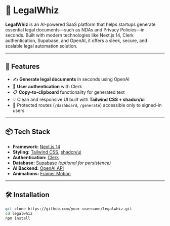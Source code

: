 # 🧾 LegalWhiz

**LegalWhiz** is an AI-powered SaaS platform that helps startups generate essential legal documents—such as NDAs and Privacy Policies—in seconds. Built with modern technologies like Next.js 14, Clerk authentication, Supabase, and OpenAI, it offers a sleek, secure, and scalable legal automation solution.

---

## 🚀 Features

- ✍️ **Generate legal documents** in seconds using OpenAI
- 🔐 **User authentication** with Clerk
- 📋 **Copy-to-clipboard** functionality for generated text
- 💡 Clean and responsive UI built with **Tailwind CSS + shadcn/ui**
- 🎯 Protected routes (`/dashboard`, `/generate`) accessible only to signed-in users

---

## 📦 Tech Stack

- **Framework:** [Next.js 14](https://nextjs.org/)
- **Styling:** [Tailwind CSS](https://tailwindcss.com/), [shadcn/ui](https://ui.shadcn.com)
- **Authentication:** [Clerk](https://clerk.dev)
- **Database:** [Supabase](https://supabase.io) *(optional for persistence)*
- **AI Backend:** [OpenAI API](https://platform.openai.com/)
- **Animations:** [Framer Motion](https://www.framer.com/motion/)

---

## 🛠 Installation

```bash
git clone https://github.com/your-username/legalwhiz.git
cd legalwhiz
npm install
